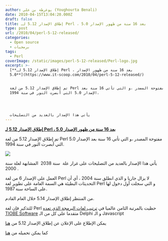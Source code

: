 ```yaml
---
author: يوغرطة بن علي (Youghourta Benali)
date: 2010-04-15T13:04:20.000Z
draft: false
title: إطلاق الإصدار 5.12 لـ Perl ، بعد 16 سنة من ظهور الإصدار 5.0
type: post
url: /2010/04/perl-5-12-released/
categories:
  - Open source
  - برمجيات
tags:
  - Perl
coverImage: /static/images/perl-5-12-released/Perl-logo.jpg
excerpt: >-
  [**إطلاق الإصدار 5.12 لـ Perl ، بعد 16 سنة من ظهور الإصدار
  5.0**](https://www.it-scoop.com/2010/04/perl-5-12-released/)


  تم إطلاق الإصدار 5.12 من لغة Perl مفتوحة المصدر ،و التي تأتي 16 سنة بعد
  الإصدار 5.0 التي أبصرت النور في سنة 1994.




  يأتي هذا الإصدار بالعديد من التصليحات
---
```

[**إطلاق الإصدار 5.12 لـ Perl ، بعد 16 سنة من ظهور الإصدار 5.0**](https://www.it-scoop.com/2010/04/perl-5-12-released/)

تم إطلاق الإصدار 5.12 من لغة Perl مفتوحة المصدر ،و التي تأتي 16 سنة بعد الإصدار 5.0 التي أبصرت النور في سنة 1994.

![](/static/images/perl-5-12-released/Perl-logo.jpg)

يأتي هذا الإصدار بالعديد من التصليحات على غرار علة  سنة 2038  المشابهة لعلة سنة  2000.

العمل على الإصدار 6 من لغة Perl لا يزال جاريا و الذي انطلق سنة 2004 ، أي أن التحديثات البطيئة هي السمة العامة على تطوير لغة Perl و التي سجلت أول دخول لها على الساحة سنة 1987.

من المنتظر إطلاق الإصدار 5.14 خلال العام القادم.

للتذكير فإن لغة Perl حظيت بالمرتبة الثامن عالميا في [ترتيب لغات البرمجة الذي تعده TIOBE Software](../../../../../2010/04/%D9%84%D8%BA%D8%A9-c-%D8%AA%D8%AA%D8%B1%D8%A8%D8%B9-%D8%B9%D9%84%D9%89-%D8%B9%D8%B1%D8%B4-%D9%84%D8%BA%D8%A7%D8%AA-%D8%A7%D9%84%D8%A8%D8%B1%D9%85%D8%AC%D8%A9-%D9%85%D9%86-%D8%AC%D8%AF%D9%8A%D8%AF) متقدما على كل من الـ Delphi و الـ Javascript

يمكن الإطلاع على الإعلان عن إطلاق الإصدار 5.12 من [هنا](http://perlisalive.com/articles/42)

كما يمكن تحميله من [هنا](http://www.perl.org/get.html)
